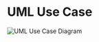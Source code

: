 # UML Use Case

![UML Use Case Diagram](http://www.plantuml.com/plantuml/proxy?git=true&src=https://raw.githubusercontent.com/schlumpfen/umlcheatsheet/main/1_Usecase/usecase1.puml)

